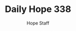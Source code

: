 ---
image: /assets/img/daily-hope-default-artwork.png
title: Daily Hope 338
number: 338
categories:
  - Daily Hope
author: Hope Staff
notes: Daily Hope 338
embed: >-
  EMBED_GOES_HERE
---